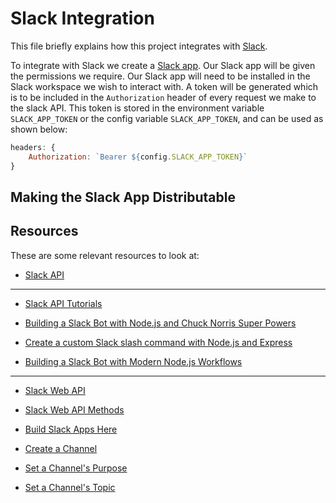 # Slack Integration

This file briefly explains how this project integrates with [Slack](https://slack.com/).

To integrate with Slack we create a [Slack app](https://api.slack.com/slack-apps). Our Slack app will be given the permissions we require. Our Slack app will need to be installed in the Slack workspace we wish to interact with. A token will be generated which is to be included in the `Authorization` header of every request we make to the slack API. This token is stored in the environment variable `SLACK_APP_TOKEN` or the config variable `SLACK_APP_TOKEN`, and can be used as shown below:

```javascript
headers: {
    Authorization: `Bearer ${config.SLACK_APP_TOKEN}`
}
```

## Making the Slack App Distributable

## Resources

These are some relevant resources to look at:

* [Slack API](https://api.slack.com/)

-----

* [Slack API Tutorials](https://api.slack.com/tutorials)

* [Building a Slack Bot with Node.js and Chuck Norris Super Powers](https://scotch.io/tutorials/building-a-slack-bot-with-node-js-and-chuck-norris-super-powers)

* [Create a custom Slack slash command with Node.js and Express](https://scotch.io/tutorials/create-a-custom-slack-slash-command-with-nodejs-and-express)

* [Building a Slack Bot with Modern Node.js Workflows](https://scotch.io/tutorials/building-a-slack-bot-with-modern-nodejs-workflows)

-----

* [Slack Web API](https://api.slack.com/web)

* [Slack Web API Methods](https://api.slack.com/methods)

* [Build Slack Apps Here](https://api.slack.com/apps)

* [Create a Channel](https://api.slack.com/methods/channels.create)

* [Set a Channel's Purpose](https://api.slack.com/methods/channels.setPurpose)

* [Set a Channel's Topic](https://api.slack.com/methods/channels.setTopic)

